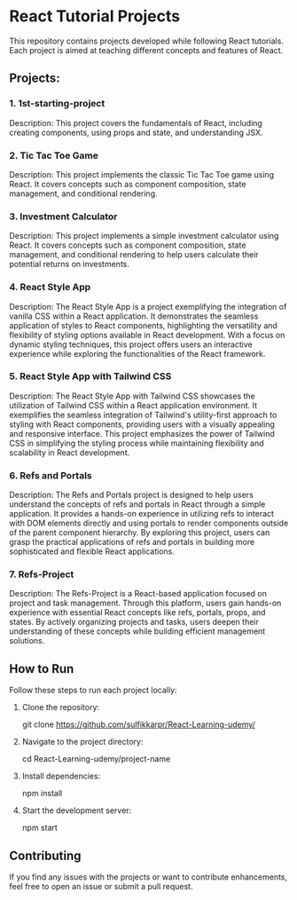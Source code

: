 # React Tutorial Projects

This repository contains projects developed while following React tutorials. Each project is aimed at teaching different concepts and features of React.

## Projects:

### 1. 1st-starting-project

Description: This project covers the fundamentals of React, including creating components, using props and state, and understanding JSX.

### 2. Tic Tac Toe Game

Description: This project implements the classic Tic Tac Toe game using React. It covers concepts such as component composition, state management, and conditional rendering.

### 3. Investment Calculator

Description: This project implements a simple investment calculator using React. It covers concepts such as component composition, state management, and conditional rendering to help users calculate their potential returns on investments.

### 4. React Style App

Description: The React Style App is a project exemplifying the integration of vanilla CSS within a React application. It demonstrates the seamless application of styles to React components, highlighting the versatility and flexibility of styling options available in React development. With a focus on dynamic styling techniques, this project offers users an interactive experience while exploring the functionalities of the React framework.

### 5. React Style App with Tailwind CSS

Description: The React Style App with Tailwind CSS showcases the utilization of Tailwind CSS within a React application environment. It exemplifies the seamless integration of Tailwind's utility-first approach to styling with React components, providing users with a visually appealing and responsive interface. This project emphasizes the power of Tailwind CSS in simplifying the styling process while maintaining flexibility and scalability in React development.

### 6. Refs and Portals

Description: The Refs and Portals project is designed to help users understand the concepts of refs and portals in React through a simple application. It provides a hands-on experience in utilizing refs to interact with DOM elements directly and using portals to render components outside of the parent component hierarchy. By exploring this project, users can grasp the practical applications of refs and portals in building more sophisticated and flexible React applications.

### 7. Refs-Project

Description: The Refs-Project is a React-based application focused on project and task management. Through this platform, users gain hands-on experience with essential React concepts like refs, portals, props, and states. By actively organizing projects and tasks, users deepen their understanding of these concepts while building efficient management solutions.

## How to Run

Follow these steps to run each project locally:

1. Clone the repository:

   git clone https://github.com/sulfikkarpr/React-Learning-udemy/

2. Navigate to the project directory:

   cd React-Learning-udemy/project-name

3. Install dependencies:

   npm install

4. Start the development server:

   npm start

## Contributing

If you find any issues with the projects or want to contribute enhancements, feel free to open an issue or submit a pull request.
